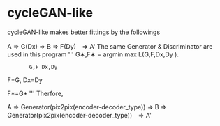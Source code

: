 # cycleGAN-like
cycleGAN-like makes better fittings by the followings

A ⇒ G(Dx) ⇒ B ⇒ F(Dy)　⇒ A'
The same Generator & Discriminator are used in this program
'''
G∗,F∗ = argmin max L(G,F,Dx,Dy ).

           G,F Dx,Dy

F=G, Dx=Dy

F*=G*
'''
Therfore,

A ⇒ Generator(pix2pix(encoder-decoder_type)) ⇒ B ⇒ Generator(pix2pix(encoder-decoder_type))　⇒ A'


